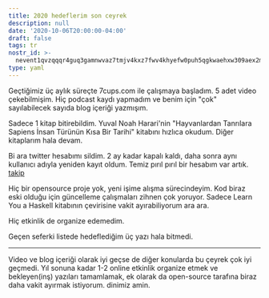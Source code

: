 ```yaml
---
title: 2020 hedeflerim son ceyrek
description: null
date: '2020-10-06T20:00:00-04:00'
draft: false
tags: tr
nostr_id: >-
  nevent1qvzqqqr4guq3gamnwvaz7tmjv4kxz7fwv4khyefw0puh5qgkwaehxw309aex2mrp0yhxummnw3ezucnpdejqz9rhwden5te0wfjkccte9ejxzmt4wvhxjmcprpmhxue69uhhyetvv9ujuumwdae8gtnnda3kjctvqyxhwumn8ghj7mn0wvhxcmmvqyt8wumn8ghj7un9d3shjtnswf5k6ctv9ehx2aqppamhxue69uhkummnw3ezumt0d5q3vamnwvaz7tmjv4kxz7fwdehhxtnnda3kjctvqyd8wumn8ghj7ctjw35kxmr9wvhxcctev4erxtnwv4mhxqg7waehxw309akkcuewv94kgetwd9azuetyw5h8gu30dehhxarjqqsd06pa2nncc68925pdnsd7rkrk68x9q32kt5825476yk38utsnhxcx97vvu
type: yaml
---
```



Geçtiğimiz üç aylık süreçte 7cups.com ile çalışmaya başladım. 5 adet video çekebilmişim. Hiç podcast kaydı yapmadım ve benim için "çok" sayılabilecek sayıda blog içeriği yazmışım.  
<!--more-->
Sadece 1 kitap bitirebildim. Yuval Noah Harari'nin "Hayvanlardan Tanrılara Sapiens
İnsan Türünün Kısa Bir Tarihi" kitabını hızlıca okudum. Diğer kitaplarım hala devam.

Bi ara twitter hesabımı sildim. 2 ay kadar kapalı kaldı, daha sonra aynı kullanıcı adıyla yeniden kayıt oldum. Temiz pırıl pırıl bir hesabım var artık. [takip](https://twitter.com/delirehberi)

Hiç bir opensource proje yok, yeni işime alışma sürecindeyim. Kod biraz eski olduğu için güncelleme çalışmaları zihnen çok yoruyor. Sadece Learn You a Haskell kitabının çevirisine vakit ayırabiliyorum ara ara.

Hiç etkinlik de organize edemedim.

Geçen seferki listede hedeflediğim üç yazı hala bitmedi.

---

Video ve blog içeriği olarak iyi geçse de diğer konularda bu çeyrek çok iyi geçmedi. Yıl sonuna kadar 1-2 online etkinlik organize etmek ve bekleyen(inş) yazıları tamamlamak, ek olarak da open-source tarafına biraz daha vakit ayırmak istiyorum. dinimiz amin.

